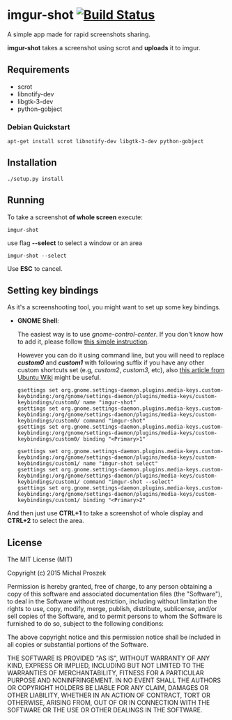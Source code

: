 # imgur-shot [![Build Status](https://magnum.travis-ci.com/poxip/imgur-shot.svg?token=2bD9axbWpJ8rUd9gLwar)](https://magnum.travis-ci.com/poxip/imgur-shot)
A simple app made for rapid screenshots sharing.

__imgur-shot__ takes a screenshot using scrot and __uploads__ it to imgur.
## Requirements
* scrot
* libnotify-dev
* libgtk-3-dev
* python-gobject

### Debian Quickstart
```
apt-get install scrot libnotify-dev libgtk-3-dev python-gobject
```
## Installation
```
./setup.py install
```
## Running
To take a screenshot __of whole screen__ execute:
```
imgur-shot
```
use flag __--select__ to select a window or an area
```
imgur-shot --select
```
Use __ESC__ to cancel.
## Setting key bindings
As it's a screenshooting tool, you might want to set up some key bindings.
* __GNOME Shell__:

  The easiest way is to use _gnome-control-center_. If you don't know how to add it, please follow [this simple instruction](http://askubuntu.com/a/73488/281272).

  However you can do it using command line, but you will need to replace ___custom0___ and ___custom1___ with following suffix if you have any other custom shortcuts set (e.g, _custom2_, _custom3_, etc), also [this article from Ubuntu Wiki](https://wiki.ubuntu.com/Keybindings) might be useful.
  ```
  gsettings set org.gnome.settings-daemon.plugins.media-keys.custom-keybinding:/org/gnome/settings-daemon/plugins/media-keys/custom-keybindings/custom0/ name "imgur-shot"
  gsettings set org.gnome.settings-daemon.plugins.media-keys.custom-keybinding:/org/gnome/settings-daemon/plugins/media-keys/custom-keybindings/custom0/ command "imgur-shot"
  gsettings set org.gnome.settings-daemon.plugins.media-keys.custom-keybinding:/org/gnome/settings-daemon/plugins/media-keys/custom-keybindings/custom0/ binding "<Primary>1"

  gsettings set org.gnome.settings-daemon.plugins.media-keys.custom-keybinding:/org/gnome/settings-daemon/plugins/media-keys/custom-keybindings/custom1/ name "imgur-shot select"
  gsettings set org.gnome.settings-daemon.plugins.media-keys.custom-keybinding:/org/gnome/settings-daemon/plugins/media-keys/custom-keybindings/custom1/ command "imgur-shot --select"
  gsettings set org.gnome.settings-daemon.plugins.media-keys.custom-keybinding:/org/gnome/settings-daemon/plugins/media-keys/custom-keybindings/custom1/ binding "<Primary>2"
  ```

And then just use __CTRL+1__ to take a screenshot of whole display and __CTRL+2__ to select the area.
  
## License
The MIT License (MIT)

Copyright (c) 2015 Michal Proszek

Permission is hereby granted, free of charge, to any person obtaining a copy
of this software and associated documentation files (the "Software"), to deal
in the Software without restriction, including without limitation the rights
to use, copy, modify, merge, publish, distribute, sublicense, and/or sell
copies of the Software, and to permit persons to whom the Software is
furnished to do so, subject to the following conditions:

The above copyright notice and this permission notice shall be included in
all copies or substantial portions of the Software.

THE SOFTWARE IS PROVIDED "AS IS", WITHOUT WARRANTY OF ANY KIND, EXPRESS OR
IMPLIED, INCLUDING BUT NOT LIMITED TO THE WARRANTIES OF MERCHANTABILITY,
FITNESS FOR A PARTICULAR PURPOSE AND NONINFRINGEMENT. IN NO EVENT SHALL THE
AUTHORS OR COPYRIGHT HOLDERS BE LIABLE FOR ANY CLAIM, DAMAGES OR OTHER
LIABILITY, WHETHER IN AN ACTION OF CONTRACT, TORT OR OTHERWISE, ARISING FROM,
OUT OF OR IN CONNECTION WITH THE SOFTWARE OR THE USE OR OTHER DEALINGS IN
THE SOFTWARE.
